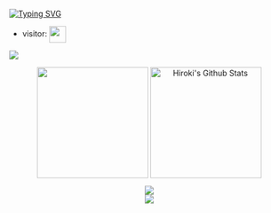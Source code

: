 [![Typing SVG](https://readme-typing-svg.demolab.com?font=Fira+Code&pause=1000&width=435&lines=Hello+I+am+Pushy;I+am+from+indonesian;also+i+am+junior+highschool+student;and+i+love+a+girl+from+my+school+is+Farmasita;also+i+like+eating+and+computer)](https://git.io/typing-svg)
- visitor: <img align="center" height="30px" src="https://profile-counter.glitch.me/dhritzz/count.svg" />
<img align="center" src="https://github-readme-activity-graph.vercel.app/graph?username=dhritzz&bg_color=222222&color=ffffff&line=1890ff&point=ffffff&area=true&hide_border=false" />
<p align="center">
<img align="center" height="200px" src="https://github-readme-stats.vercel.app/api/top-langs/?username=mastercodercat&langs_count=8&theme=dark&layout=compact&hide=html,scss,makefile,ruby,css,less" />
<img align="center" height="200px" src="https://github-readme-stats-git-masterrstaa-rickstaa.vercel.app/api?username=dhritzz&show_icons=true&count_private=true&include_all_commits=true&line_height=25&theme=dark" alt="Hiroki's Github Stats" />
</p>
</p>
<div align="center" style="font-size: 25px;font-weight: 900;">
  <a href="https://github.com/starlitnightsky">
    <img src="https://github-readme-streak-stats.herokuapp.com?user=dhritzz&theme=dark" />
  </a>
</div>
</section>
<div align="center">
  <a href="https://github.com/starlitnightsky">
    <img src="https://github-profile-trophy.vercel.app/?username=dhritzz&title=MultiLanguage,Commits,Stars,Followers,Organizations,Issues,PullRequest" />
  </a>
</div>
